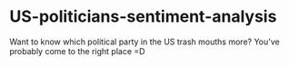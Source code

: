 # US-politicians-sentiment-analysis
Want to know which political party in the US trash mouths more? You've probably come to the right place =D

